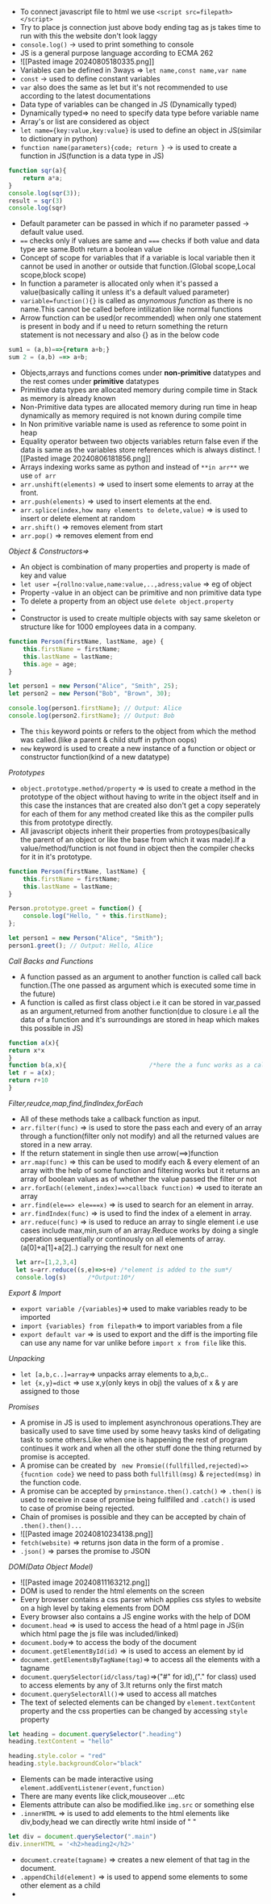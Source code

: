 
- To connect javascript file to html we use `<script src=filepath></script>`
- Try to place js connection just  above body ending tag as js takes time to run with this the website don't look laggy
- `console.log()` -> used to print something to console
- JS is a general purpose language according to ECMA 262
-  ![[Pasted image 20240805180335.png]]
- Variables can be defined in 3ways => `let name,const name,var name`
- `const` -> used to define constant variables
- `var` also does the same as let but it's not recommended to use according to the latest documentations
- Data type of variables can be changed in JS (Dynamically typed)
- Dynamically typed=> no need to specify data type before variable name
- Array's or list are considered as object 
- `let name={key:value,key:value}` is used to define an object in JS(similar to dictionary in python)
- `function name(parameters){code; return }` -> is used to create a function in JS(function is a data type in JS)
```Javascript
function sqr(a){
	return a*a;
}
console.log(sqr(3));
result = sqr(3)
console.log(sqr)
```
- Default parameter can be passed in which if no parameter passed -> default value used.
- `==` checks only if values are same and `===` checks if both value and data type are same.Both return a boolean value
- Concept of scope for variables that if a variable is local variable then it cannot be used in another or outside that function.(Global scope,Local scope,block scope)
- In function a parameter is allocated only when it's passed a value(basically calling it unless it's a default valued parameter)
- `variable=function(){}` is called as *anynomous function* as there is no name.This cannot be called before intilization like normal functions
- Arrow function can be used(or recommended) when only one statement is present in body and if u need to return something the return statement is not necessary and also {} as in the below code
```javascript
sum1 = (a,b)==>{return a+b;}
sum 2 = (a,b) ==> a+b;
```
- Objects,arrays and functions comes under **non-primitive** datatypes and the rest comes under **primitive** datatypes
- Primitive data types are allocated memory during compile time in Stack as memory is already known
- Non-Primitive data types are allocated memory during run time in heap dynamically as memory required is not known during compile time
- In Non primitive variable name is used as reference to some point in heap
- Equality operator between two objects variables return false even if the data is same as the variables store references which is always distinct. ![[Pasted image 20240806181856.png]]
- Arrays indexing works same as python and instead of `**in arr**` we use `of arr`
- `arr.unshift(elements)` => used to insert some elements to array at the front.
- `arr.push(elements)` => used to insert elements at the end.
- `arr.splice(index,how many elements to delete,value)` => is used to insert  or delete element at random
- `arr.shift()` => removes element from start
- `arr.pop()` => removes element from end

*Object & Constructors=>*
- An object is combination of many properties and property is made of key and value
- `let user ={rollno:value,name:value,..,adress;value` => eg of object
- Property -value in an object can be primitive and non primitive data type 
- To delete a property from an object use `delete object.property` 
- 
- Constructor is used to create  multiple objects with say same skeleton or structure like for 1000 employees data in a company.
```JavaScript
function Person(firstName, lastName, age) {
    this.firstName = firstName;
    this.lastName = lastName;
    this.age = age;
}

let person1 = new Person("Alice", "Smith", 25);
let person2 = new Person("Bob", "Brown", 30);

console.log(person1.firstName); // Output: Alice
console.log(person2.firstName); // Output: Bob
```
- The `this` keyword points or refers to the object from which the method was called.(like a parent & child stuff in python oops)
- `new` keyword is used to create a new instance of a function or object or constructor function(kind of a new datatype)

*Prototypes*
- `object.prototype.method/property` => is used to create a method in the prototype of the  object without having to write in the object itself and in this case the instances that are created also don't get  a copy seperately for each of them for any method created like this as the compiler pulls this from prototype directly.
- All javascript objects inherit their properties from protoypes(basically the parent of an object or like the base from which it was made).If a value/method/function is not found in object then the compiler checks for it in it's prototype.
```JavaScript
function Person(firstName, lastName) {
    this.firstName = firstName;
    this.lastName = lastName;
}

Person.prototype.greet = function() {
    console.log("Hello, " + this.firstName);
};

let person1 = new Person("Alice", "Smith");
person1.greet(); // Output: Hello, Alice
```

*Call Backs and Functions* 
- A function passed as an argument to another function is called call back function.(The one passed as argument which is executed some time in the future)
- A function is called as first class object i.e it can be stored in var,passed as an argument,returned from another function(due to closure i.e all the data of a function and it's surroundings are stored in heap which makes this possible in JS)
```JavaScript
function a(x){
return x*x
}
function b(a,x){                       /*here the a func works as a callback*/
let r = a(x);
return r+10
}
```

*Filter,reudce,map,find,findIndex,forEach*
- All of these methods take a callback function as input.
- `arr.filter(func)` => is used to store the pass each and every of an array through a function(filter only not modify) and all the returned values are stored in a new array.
- If the return statement in single then use arrow(==>)function 
- `arr.map(func)` => this can be used to modify each & every element of an array with the help of some function and filtering works but it returns an array of boolean values as of whether the value passed the filter or not
- `arr.forEach((element,index)==>callback function)` => used to iterate an array 
- `arr.find(ele==> ele===x)` => is used to search for an element in array.
- `arr.findIndex(func)` => is used to find the index of a element in array.
- `arr.reduce(func)` =>  is used to reduce an array to single element i.e use cases include max,min,sum of an array.Reduce works by doing a single operation sequentially or continously on all elements of array.(a[0]+a[1]+a[2]..) carrying the result for next one
```JavaScript
  let arr=[1,2,3,4]
  let s=arr.reduce((s,e)=>s+e) /*element is added to the sum*/
  console.log(s)      /*Output:10*/
```

*Export & Import*
- `export variable /{variables}`=> used to make variables ready to be imported
- `import {variables} from filepath`=> to import variables from a file
- `export default var` => is used to export and the diff is the importing file can use any name for var unlike before `import x from file` like this.

*Unpacking*
- `let [a,b,c..]=array`=> unpacks array elements to a,b,c..
- `let {x,y}=dict` => use x,y(only keys in obj) the values of x & y are assigned to those

*Promises*
- A promise in JS is used to implement asynchronous operations.They are basically used to save time used by some heavy tasks kind of deligating task to some others.Like when one is happening the rest of program continues it work and when all the other stuff done the thing returned by promise is accepted.
- A promise can be created by ` new Promsie((fullfilled,rejected)=>{fucntion code}` we need to pass both `fullfill(msg)` & `rejected(msg)` in the function code.
- A promise can be accepted by `prminstance.then().catch()` => `.then()`  is used to receive  in case of promise being fullfilled and `.catch()` is used to case of promise being rejected.
- Chain of promises is possible and they can be accepted by chain of `.then().then()...` 
- ![[Pasted image 20240810234138.png]]
- `fetch(website)` => returns json data in the form of a  promise .
- `.json()` => parses the promise to JSON

*DOM(Data Object Model)*
- ![[Pasted image 20240811163212.png]]
- DOM is used to render the  html elements on the screen 
- Every browser contains a css parser which applies css styles to website on a high level by taking elements from DOM
- Every browser also contains a JS engine works with the help of DOM
- `document.head` => is used to access the head of a html page in JS(in which html page the js file was included/linked)
- `document.body`=> to access the body of the document
- `document.getElementById(id)` => is used to access an element by id
- `document.getElementsByTagName(tag)`=> to access all the elements with a tagname
- `document.querySelector(id/class/tag)`=>("#" for id),("." for class) used to access elements by any of 3.It returns only the first match
- `document.querySelectorAll()`=> used to access all matches
- The text of selected elements can be changed by `element.textContent` property and the css properties can be changed by accessing `style` property 
```JavaScript
let heading = document.querySelector(".heading")
heading.textContent = "hello"

heading.style.color = "red"
heading.style.backgroundColor="black"
```
- Elements can be made interactive using `element.addEventListener(event,function)`
- There are many events like click,mouseover ...etc
- Elements attribute can also be modified.like `img.src` or something else
- `.innerHTML` => is used to add elements to the html elements like div,body,head we can directly write html inside of " "
```JavaScript
let div = document.querySelector(".main")
div.innerHTML = '<h2>heading2</h2>'
```
- `document.create(tagname)` => creates a new element of that tag in the document.
- `.appendChild(element)` => is used to append some elements to some other element as a child
- 